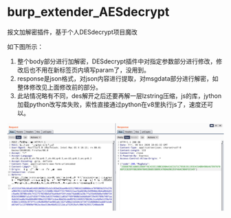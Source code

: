 # burp_extender_AESdecrypt
报文加解密插件，基于个人DESdecrypt项目魔改

如下图所示：
1. 整个body部分进行加解密，DESdecrypt插件中对指定参数部分进行修改，修改后也不用在新标签页内填写param了，没用到。
2. response是json格式，对json内容进行提取，对msgdata部分进行解密，如整体修改见上面修改前的部分。
3. 此站情况略有不同，des解开之后还要再解一层lzstring压缩，js的库，jython加载python改写库失败，索性直接通过python在v8里执行js了，速度还可以。



![图片](https://github.com/ramoncjs3/burp_extender_AESdecrypt/blob/main/123.jpg)
